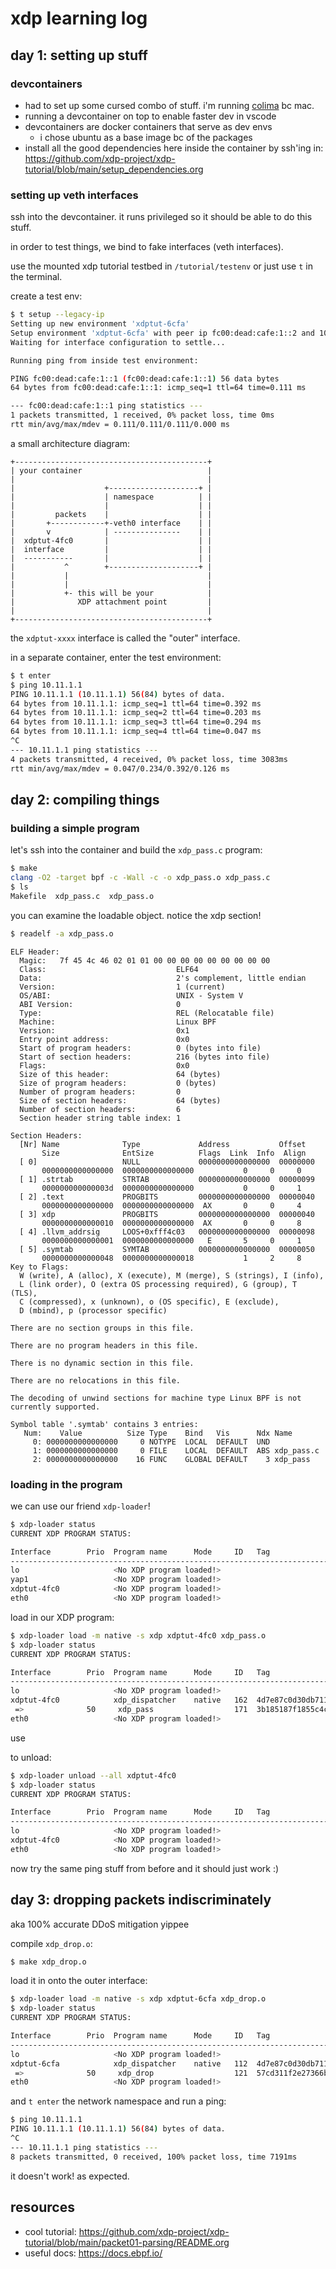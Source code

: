 # xdp learning log

## day 1: setting up stuff

### devcontainers

- had to set up some cursed combo of stuff. i'm running [colima](https://github.com/abiosoft/colima) bc mac.
- running a devcontainer on top to enable faster dev in vscode
- devcontainers are docker containers that serve as dev envs
    - i chose ubuntu as a base image bc of the packages
- install all the good dependencies here inside the container by ssh'ing in: https://github.com/xdp-project/xdp-tutorial/blob/main/setup_dependencies.org

### setting up veth interfaces

ssh into the devcontainer. it runs privileged so it should be able to do this stuff.

in order to test things, we bind to fake interfaces (veth interfaces).

use the mounted xdp tutorial testbed in `/tutorial/testenv` or just use `t` in the terminal.

create a test env:

```bash
$ t setup --legacy-ip
Setting up new environment 'xdptut-6cfa'
Setup environment 'xdptut-6cfa' with peer ip fc00:dead:cafe:1::2 and 10.11.1.2.
Waiting for interface configuration to settle...

Running ping from inside test environment:

PING fc00:dead:cafe:1::1 (fc00:dead:cafe:1::1) 56 data bytes
64 bytes from fc00:dead:cafe:1::1: icmp_seq=1 ttl=64 time=0.111 ms

--- fc00:dead:cafe:1::1 ping statistics ---
1 packets transmitted, 1 received, 0% packet loss, time 0ms
rtt min/avg/max/mdev = 0.111/0.111/0.111/0.000 ms
```

a small architecture diagram:

```
+-------------------------------------------+
| your container                            |
|                                           |
|                    +--------------------+ |
|                    | namespace          | |
|                    |                    | |
|         packets    |                    | |
|       +------------+-veth0 interface    | |
|       v            | ---------------    | |
|  xdptut-4fc0       |                    | |
|  interface         |                    | |
|  -----------       |                    | |
|           ^        +--------------------+ |
|           |                               |
|           |                               |
|           +- this will be your            |
|              XDP attachment point         |
|                                           |
+-------------------------------------------+
```

the `xdptut-xxxx` interface is called the "outer" interface.


in a separate container, enter the test environment:

```bash
$ t enter
$ ping 10.11.1.1
PING 10.11.1.1 (10.11.1.1) 56(84) bytes of data.
64 bytes from 10.11.1.1: icmp_seq=1 ttl=64 time=0.392 ms
64 bytes from 10.11.1.1: icmp_seq=2 ttl=64 time=0.203 ms
64 bytes from 10.11.1.1: icmp_seq=3 ttl=64 time=0.294 ms
64 bytes from 10.11.1.1: icmp_seq=4 ttl=64 time=0.047 ms
^C
--- 10.11.1.1 ping statistics ---
4 packets transmitted, 4 received, 0% packet loss, time 3083ms
rtt min/avg/max/mdev = 0.047/0.234/0.392/0.126 ms
```

## day 2: compiling things

### building a simple program

let's ssh into the container and build the `xdp_pass.c` program:

```bash
$ make
clang -O2 -target bpf -c -Wall -c -o xdp_pass.o xdp_pass.c
$ ls
Makefile  xdp_pass.c  xdp_pass.o
```

you can examine the loadable object. notice the xdp section!

```bash
$ readelf -a xdp_pass.o
```
```text
ELF Header:
  Magic:   7f 45 4c 46 02 01 01 00 00 00 00 00 00 00 00 00
  Class:                             ELF64
  Data:                              2's complement, little endian
  Version:                           1 (current)
  OS/ABI:                            UNIX - System V
  ABI Version:                       0
  Type:                              REL (Relocatable file)
  Machine:                           Linux BPF
  Version:                           0x1
  Entry point address:               0x0
  Start of program headers:          0 (bytes into file)
  Start of section headers:          216 (bytes into file)
  Flags:                             0x0
  Size of this header:               64 (bytes)
  Size of program headers:           0 (bytes)
  Number of program headers:         0
  Size of section headers:           64 (bytes)
  Number of section headers:         6
  Section header string table index: 1

Section Headers:
  [Nr] Name              Type             Address           Offset
       Size              EntSize          Flags  Link  Info  Align
  [ 0]                   NULL             0000000000000000  00000000
       0000000000000000  0000000000000000           0     0     0
  [ 1] .strtab           STRTAB           0000000000000000  00000099
       000000000000003d  0000000000000000           0     0     1
  [ 2] .text             PROGBITS         0000000000000000  00000040
       0000000000000000  0000000000000000  AX       0     0     4
  [ 3] xdp               PROGBITS         0000000000000000  00000040
       0000000000000010  0000000000000000  AX       0     0     8
  [ 4] .llvm_addrsig     LOOS+0xfff4c03   0000000000000000  00000098
       0000000000000001  0000000000000000   E       5     0     1
  [ 5] .symtab           SYMTAB           0000000000000000  00000050
       0000000000000048  0000000000000018           1     2     8
Key to Flags:
  W (write), A (alloc), X (execute), M (merge), S (strings), I (info),
  L (link order), O (extra OS processing required), G (group), T (TLS),
  C (compressed), x (unknown), o (OS specific), E (exclude),
  D (mbind), p (processor specific)

There are no section groups in this file.

There are no program headers in this file.

There is no dynamic section in this file.

There are no relocations in this file.

The decoding of unwind sections for machine type Linux BPF is not currently supported.

Symbol table '.symtab' contains 3 entries:
   Num:    Value          Size Type    Bind   Vis      Ndx Name
     0: 0000000000000000     0 NOTYPE  LOCAL  DEFAULT  UND
     1: 0000000000000000     0 FILE    LOCAL  DEFAULT  ABS xdp_pass.c
     2: 0000000000000000    16 FUNC    GLOBAL DEFAULT    3 xdp_pass

```

### loading in the program

we can use our friend `xdp-loader`!

```bash
$ xdp-loader status
CURRENT XDP PROGRAM STATUS:

Interface        Prio  Program name      Mode     ID   Tag               Chain actions
--------------------------------------------------------------------------------------
lo                     <No XDP program loaded!>
yap1                   <No XDP program loaded!>
xdptut-4fc0            <No XDP program loaded!>
eth0                   <No XDP program loaded!>
```

load in our XDP program:

```bash
$ xdp-loader load -m native -s xdp xdptut-4fc0 xdp_pass.o
$ xdp-loader status
CURRENT XDP PROGRAM STATUS:

Interface        Prio  Program name      Mode     ID   Tag               Chain actions
--------------------------------------------------------------------------------------
lo                     <No XDP program loaded!>
xdptut-4fc0            xdp_dispatcher    native   162  4d7e87c0d30db711
 =>              50     xdp_pass                  171  3b185187f1855c4c  XDP_PASS
eth0                   <No XDP program loaded!>
```

use 


to unload:

```bash
$ xdp-loader unload --all xdptut-4fc0
$ xdp-loader status
CURRENT XDP PROGRAM STATUS:

Interface        Prio  Program name      Mode     ID   Tag               Chain actions
--------------------------------------------------------------------------------------
lo                     <No XDP program loaded!>
xdptut-4fc0            <No XDP program loaded!>
eth0                   <No XDP program loaded!>
```

now try the same ping stuff from before and it should just work :)

## day 3: dropping packets indiscriminately

aka 100% accurate DDoS mitigation yippee

compile `xdp_drop.o`:

```bash
$ make xdp_drop.o
```

load it in onto the outer interface:

```bash
$ xdp-loader load -m native -s xdp xdptut-6cfa xdp_drop.o
$ xdp-loader status
CURRENT XDP PROGRAM STATUS:

Interface        Prio  Program name      Mode     ID   Tag               Chain actions
--------------------------------------------------------------------------------------
lo                     <No XDP program loaded!>
xdptut-6cfa            xdp_dispatcher    native   112  4d7e87c0d30db711
 =>              50     xdp_drop                  121  57cd311f2e27366b  XDP_PASS
eth0                   <No XDP program loaded!>
```

and `t enter` the network namespace and run a ping:

```bash
$ ping 10.11.1.1
PING 10.11.1.1 (10.11.1.1) 56(84) bytes of data.
^C
--- 10.11.1.1 ping statistics ---
8 packets transmitted, 0 received, 100% packet loss, time 7191ms
```

it doesn't work! as expected.


## resources
- cool tutorial: https://github.com/xdp-project/xdp-tutorial/blob/main/packet01-parsing/README.org
- useful docs: https://docs.ebpf.io/